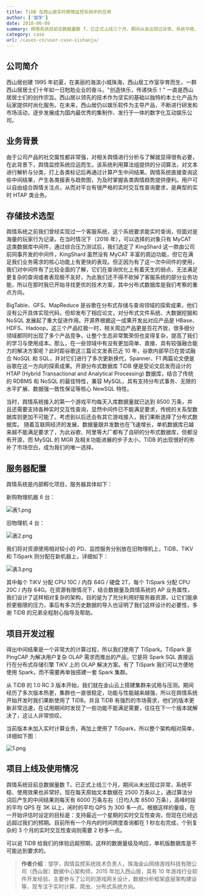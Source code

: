 ```yaml
---
title: TiDB 在西山居实时舆情监控系统中的应用
author: ['邹学']
date: 2018-06-09
summary: 舆情系统目前总数据量数 T，已正式上线三个月，期间从未出现过异常，系统平稳、使用效果也非常好。可以说 TiDB 给我们的体验远超预期。
category: case
url: /cases-cn/user-case-xishanju/
---
```



## 公司简介

西山居创建 1995 年初夏，在美丽的海滨小城珠海，西山居工作室孕育而生，一群西山居居士们十年如一日尅勊业业的奋斗。"创造快乐，传递快乐！" 一直是西山居居士们的创作宗旨。西山居以领先的技术作为坚实的基础以独特的本土化产品为玩家提供时尚化服务。在未来，西山居仍以娱乐软件为主导产品，不断进行研发和市场活动，逐步发展成为国内最优秀的集制作、发行于一体的数字化互动娱乐公司。

## 业务背景

由于公司产品的社交属性都非常强，对相关舆情进行分析与了解就显得很有必要，在此背景下，舆情监控系统应运而生。该系统利用算法组提供的分词算法，对文本进行解析与分类，打上各类标记后再通过计算产生中间结果。舆情系统直接查询这些中间结果，产生各类报表与趋势图，为及时掌握各类舆情趋势提供便利。用户可以自由组合舆情关注点，从而对平台有很严格的实时交互性查询要求，是典型的实时 HTAP 类业务。

## 存储技术选型

舆情系统之前我们曾经实现过一个客服系统，这个系统要求能实时查询，但面对是海量的玩家行为记录。在当时情况下（2016 年），可以选择的对象只有 MyCAT 这类数据库中间件，通过综合压力测试后，我们选定了 KingShard 这一款由公司前同事开发的中间件，KingShard 虽然没有 MyCAT 丰富的周边功能，但它在满足我们业务需求的核心功能上有更快的表现。但正因为有了这一次中间件的使用，我们对中间件有了比较全面的了解，它们在查询优化上有着天生的弱点，无法满足更复杂的查询或者表现极不友好，为此我们还不得不砍掉了客服系统的部分业务功能，所以在那时我已开始寻找更优的技术方案，其中分布式数据库是我们考察的重点方向。

BigTable、GFS、MapReduce 是谷歌在分布式存储与查询领域的探索成果，他们没有公开具体实现代码，但却发布了相应论文，对分布式文件系统、大数据挖掘和 NoSQL 发展起了重大促进作用。开源界根据这一成果开发出对应产品是 HBase、HDFS、Hadoop，这三个产品红极一时，相关周边产品更是百花齐放，很多细分领域都同时出现了多个产品竞争，让整个生态非常繁荣但也变得复杂，提高了我们的学习与使用成本。那么，在一些领域中有没有更加简单、直接、具有较强融合能力的解决方案呢？此时距谷歌这三篇论文发表已近 10 年，谷歌内部早已在尝试融合 NoSQL 和 SQL，并对它们进行了多次更新换代，Spanner、F1 两篇论文便是谷歌在这一方向的探索成果。开源分布式数据库 TiDB 便是受论文启发而设计的 HTAP (Hybrid Transactional and Analytical Processing) 数据库，结合了传统的 RDBMS 和 NoSQL 的最佳特性，兼容 MySQL，具有支持分布式事务、无限的水平扩展、数据强一致性保证等核心 NewSQL 特性。

当时，舆情系统接入的第一个游戏平均每天入库数据量就已达到 8500 万条，并且还需要支持各种实时交互性查询，显然中间件已不能满足要求，传统的关系型数据库则更加不可能了。考虑到以后还会有其它游戏接入，我们果断选择了分布式数据库。
随着互联网经济的发展，数据量跟并发数也在飞速增长，单机数据库已越来越不能满足要求了，为此谷歌、阿里等大厂都有了自研的分布式数据库，但都没有开源，而 MySQL 的 MGR 及相关功能进展的步子太小，TiDB 的出现很好的弥补了市场空白，成为我们的唯一选择。

## 服务器配置

舆情系统是内部孵化项目，服务器具体如下：

新购物理机器 6 台：

![表1.png](https://upload-images.jianshu.io/upload_images/542677-e19ddf99214a70ad.png?imageMogr2/auto-orient/strip%7CimageView2/2/w/1240)

旧物理机 4 台：

![表2.png](https://upload-images.jianshu.io/upload_images/542677-c8f7cd05715934b7.png?imageMogr2/auto-orient/strip%7CimageView2/2/w/1240)


我们将对资源使用相对较小的 PD、监控服务分别放在旧物理机上，TiDB、TiKV 和 TiSpark 则分配在新机器上，详细如下：



![表3.png](https://upload-images.jianshu.io/upload_images/542677-6c80204ac5078d1d.png?imageMogr2/auto-orient/strip%7CimageView2/2/w/1240)

其中每个 TiKV 分配 CPU 10C / 内存 64G / 硬盘 2T，每个 TiSpark 分配 CPU 20C / 内存 64G。在资源有限情况下，结合数据量及舆情系统的 AP 业务属性，我们设计了这样相对复杂的架构，目的是为了充分利用好服务器资源，让它们能承担更极限的压力，事后有多次历史数据的导入也证明了我们这样设计的必要性，多谢 TiDB 的兄弟全程耐心指导及帮助。

## 项目开发过程

得出中间结果是一个非常大的计算过程，所以我们使用了 TiSpark。TiSpark 是 PingCAP 为解决用户复杂 OLAP 需求而推出的产品，它是将 Spark SQL 直接运行在分布式存储引擎 TiKV 上的 OLAP 解决方案。有了 TiSpark 我们可以方便地使用 Spark，而不需要再单独搭建一套 Spark 集群。

从 TiDB 的 1.0 RC 3 版本开始，我们就在金山云上搭建集群来试用与压测。期间经历了多次版本热更，集群也一直很稳定，功能与性能越来越强，所以在舆情系统开始开发时我们果断使用了 TiDB。并且 TiDB 有强烈的市场需求，他们的版本更新非常迅速，在试用期间时发现了一些功能不能满足需要，往往在下一个版本就解决了，这让人非常惊叹。

当前版本未加入实时计算业务，再加上使用了 TiSpark，所以整个架构相对简单，详细如下图：

![1.png](https://upload-images.jianshu.io/upload_images/542677-988ce871ae65b6d6.png?imageMogr2/auto-orient/strip%7CimageView2/2/w/1240)


## 项目上线及使用情况

舆情系统目前总数据量数 T，已正式上线三个月，期间从未出现过异常，系统平稳、使用效果也非常好。现在每天原始文本数据在 2500 万条以上，通过算法分词后产生的中间结果则每天有 6000 万条左右（日均入库 8500 万条），高峰时段的平均 QPS 在 3K 以上，闲时的平均 QPS 为 300 多一点。根据这样的量级，在一开始评估时设定的目标是：支持最近一个星期的实时交互性查询，但现在已经远远超过我们的预期。目前所有一个月内的时间跨度查询都在 1 秒左右完成，个别复杂的 3 个月的实时交互性查询则需要 2 秒多一点。

可以说 TiDB 给我们的体验远超预期，这样的数据量级及响应，单机版数据库是不可能达到要求的。

> **作者介绍**：邹学，舆情监控系统技术负责人，珠海金山网络游戏科技有限公司（西山居）数据中心架构师，2015 年加入西山居，具有 10 年游戏行业软件开发经验，主要参与了公司的游戏网关设计，数据分析框架底层架构建设等，现专注于实时计算、爬虫、分布式系统方向。
